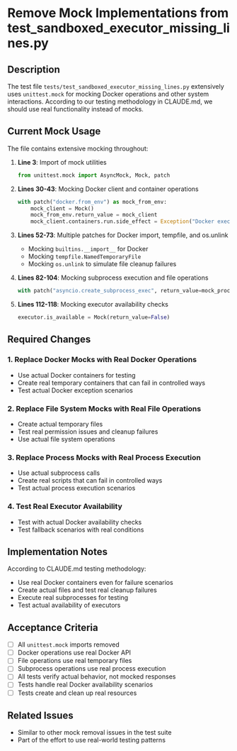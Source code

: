 # Remove Mock Implementations from test_sandboxed_executor_missing_lines.py

## Description

The test file `tests/test_sandboxed_executor_missing_lines.py` extensively uses `unittest.mock` for mocking Docker operations and other system interactions. According to our testing methodology in CLAUDE.md, we should use real functionality instead of mocks.

## Current Mock Usage

The file contains extensive mocking throughout:

1. **Line 3**: Import of mock utilities
   ```python
   from unittest.mock import AsyncMock, Mock, patch
   ```

2. **Lines 30-43**: Mocking Docker client and container operations
   ```python
   with patch("docker.from_env") as mock_from_env:
       mock_client = Mock()
       mock_from_env.return_value = mock_client
       mock_client.containers.run.side_effect = Exception("Docker execution failed")
   ```

3. **Lines 52-73**: Multiple patches for Docker import, tempfile, and os.unlink
   - Mocking `builtins.__import__` for Docker
   - Mocking `tempfile.NamedTemporaryFile`
   - Mocking `os.unlink` to simulate file cleanup failures

4. **Lines 82-104**: Mocking subprocess execution and file operations
   ```python
   with patch("asyncio.create_subprocess_exec", return_value=mock_process):
   ```

5. **Lines 112-118**: Mocking executor availability checks
   ```python
   executor.is_available = Mock(return_value=False)
   ```

## Required Changes

### 1. Replace Docker Mocks with Real Docker Operations
- Use actual Docker containers for testing
- Create real temporary containers that can fail in controlled ways
- Test actual Docker exception scenarios

### 2. Replace File System Mocks with Real File Operations
- Create actual temporary files
- Test real permission issues and cleanup failures
- Use actual file system operations

### 3. Replace Process Mocks with Real Process Execution
- Use actual subprocess calls
- Create real scripts that can fail in controlled ways
- Test actual process execution scenarios

### 4. Test Real Executor Availability
- Test with actual Docker availability checks
- Test fallback scenarios with real conditions

## Implementation Notes

According to CLAUDE.md testing methodology:
- Use real Docker containers even for failure scenarios
- Create actual files and test real cleanup failures
- Execute real subprocesses for testing
- Test actual availability of executors

## Acceptance Criteria

- [ ] All `unittest.mock` imports removed
- [ ] Docker operations use real Docker API
- [ ] File operations use real temporary files
- [ ] Subprocess operations use real process execution
- [ ] All tests verify actual behavior, not mocked responses
- [ ] Tests handle real Docker availability scenarios
- [ ] Tests create and clean up real resources

## Related Issues

- Similar to other mock removal issues in the test suite
- Part of the effort to use real-world testing patterns